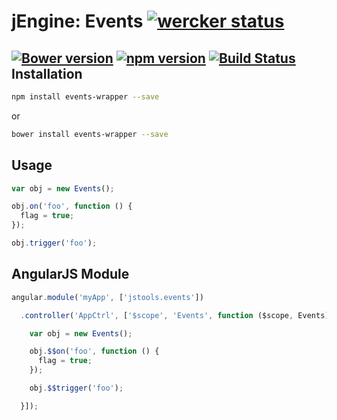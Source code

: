 jEngine: Events [![wercker status](https://app.wercker.com/status/54d5da14c71194ac8b5a8b1828a61ce3/s "wercker status")](https://app.wercker.com/project/bykey/54d5da14c71194ac8b5a8b1828a61ce3)
===============
[![Bower version](https://badge.fury.io/bo/jengine-events.svg)](http://badge.fury.io/bo/jengine-events)
[![npm version](https://badge.fury.io/js/jengine-events.svg)](http://badge.fury.io/js/jengine-events)
[![Build Status](https://travis-ci.org/jstools/events.svg?branch=master)](https://travis-ci.org/jstools/events)
Installation
------------
``` sh
npm install events-wrapper --save
```
or
``` sh
bower install events-wrapper --save
```
Usage
-----
``` js
var obj = new Events();

obj.on('foo', function () {
  flag = true;
});

obj.trigger('foo');
```
AngularJS Module
----------------
``` js
angular.module('myApp', ['jstools.events'])

  .controller('AppCtrl', ['$scope', 'Events', function ($scope, Events) {

    var obj = new Events();

    obj.$$on('foo', function () {
      flag = true;
    });

    obj.$$trigger('foo');

  }]);

```

